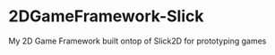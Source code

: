 2DGameFramework-Slick
=====================

My 2D Game Framework built ontop of Slick2D for prototyping games
